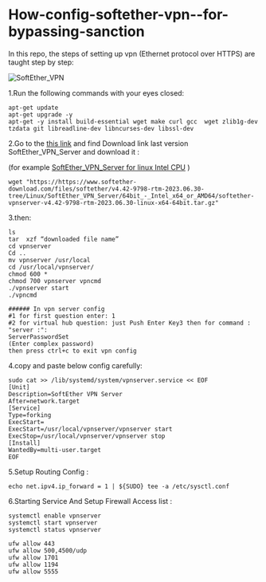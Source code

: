 # How-config-softether-vpn--for-bypassing-sanction
In this repo, the steps of setting up vpn (Ethernet protocol over HTTPS) are taught step by step:


  <img alt="SoftEther_VPN" src="https://en.wikipedia.org/wiki/SoftEther_VPN#/media/File:Softethervpn_ss.jpg">


1.Run the following commands with your eyes closed:
```
apt-get update
apt-get upgrade -y
apt-get -y install build-essential wget make curl gcc  wget zlib1g-dev tzdata git libreadline-dev libncurses-dev libssl-dev

```
2.Go to the [this link](https://www.softether-download.com/en.aspx?product=softether/) and find Download link last version SoftEther_VPN_Server
and download it :

(for  example [SoftEther_VPN_Server for linux Intel CPU](https://https://www.softether-download.com/files/softether/v4.42-9798-rtm-2023.06.30-tree/Linux/SoftEther_VPN_Server/64bit_-_Intel_x64_or_AMD64/softether-vpnserver-v4.42-9798-rtm-2023.06.30-linux-x64-64bit.tar.gz/) )
```
wget "https://https://www.softether-download.com/files/softether/v4.42-9798-rtm-2023.06.30-tree/Linux/SoftEther_VPN_Server/64bit_-_Intel_x64_or_AMD64/softether-vpnserver-v4.42-9798-rtm-2023.06.30-linux-x64-64bit.tar.gz"

```
3.then:
```
ls
tar  xzf “downloaded file name”
cd vpnserver
Cd ..
mv vpnserver /usr/local
cd /usr/local/vpnserver/
chmod 600 *
chmod 700 vpnserver vpncmd
./vpnserver start
./vpncmd

###### In vpn server config
#1 for first question enter: 1
#2 for virtual hub question: just Push Enter Key3 then for command : "server :":
ServerPasswordSet
(Enter complex password)
then press ctrl+c to exit vpn config

```
4.copy and paste below config carefully:
```
sudo cat >> /lib/systemd/system/vpnserver.service << EOF
[Unit]
Description=SoftEther VPN Server
After=network.target
[Service]
Type=forking
ExecStart=
ExecStart=/usr/local/vpnserver/vpnserver start
ExecStop=/usr/local/vpnserver/vpnserver stop
[Install]
WantedBy=multi-user.target
EOF

```

5.Setup Routing Config :
```
echo net.ipv4.ip_forward = 1 | ${SUDO} tee -a /etc/sysctl.conf
```

6.Starting Service And Setup Firewall Access list :
```
systemctl enable vpnserver
systemctl start vpnserver
systemctl status vpnserver

ufw allow 443
ufw allow 500,4500/udp
ufw allow 1701
ufw allow 1194
ufw allow 5555

```












